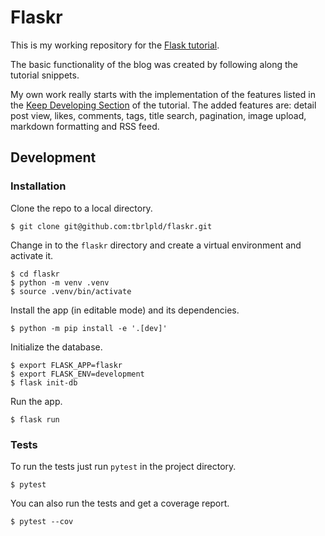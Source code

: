 Flaskr
======

This is my working repository for the [Flask tutorial](https://flask.palletsprojects.com/en/1.1.x/tutorial/#tutorial).

The basic functionality of the blog was created by following along the tutorial snippets.

My own work really starts with the implementation of the features listed in the [Keep Developing Section](https://flask.palletsprojects.com/en/1.1.x/tutorial/next/) of the tutorial. The added features are: detail post view, likes, comments, tags, title search, pagination, image upload, markdown formatting and RSS feed.

## Development

### Installation

Clone the repo to a local directory.

```shell
$ git clone git@github.com:tbrlpld/flaskr.git
```

Change in to the `flaskr` directory and create a virtual environment and activate it.

```shell
$ cd flaskr
$ python -m venv .venv
$ source .venv/bin/activate
```

Install the app (in editable mode) and its dependencies.

```shell
$ python -m pip install -e '.[dev]'
```

Initialize the database.

```shell
$ export FLASK_APP=flaskr
$ export FLASK_ENV=development
$ flask init-db
```

Run the app.

```shell
$ flask run
```

### Tests

To run the tests just run `pytest` in the project directory.
```shell
$ pytest
```

You can also run the tests and get a coverage report.
```shell
$ pytest --cov
```